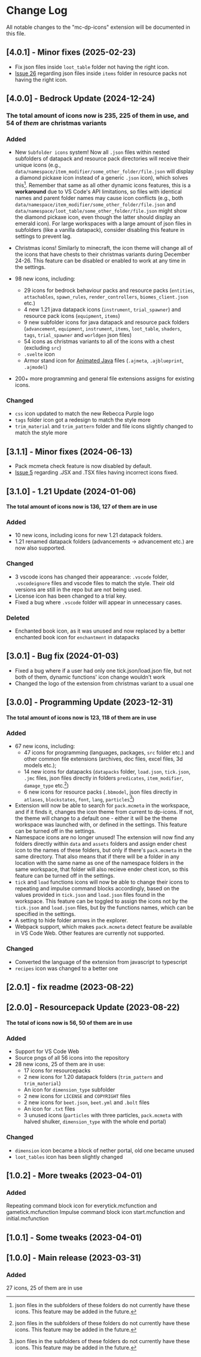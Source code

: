 # Change Log

All notable changes to the "mc-dp-icons" extension will be documented in this file.

## [4.0.1] - Minor fixes (2025-02-23)
- Fix json files inside `loot_table` folder not having the right icon.
- [Issue 26](https://github.com/FuncFusion/mc-dp-icons/issues/26) regarding json files inside `items` folder in resource packs not having the right icon.

## [4.0.0] - Bedrock Update (2024-12-24)
### The total amount of icons now is 235, 225 of them in use, and 54 of *them* are christmas variants
### Added
- New `Subfolder icons` system! Now all `.json` files within nested subfolders of datapack and resource pack directories will receive their unique icons (e.g., `data/namespace/item_modifier/some_other_folder/file.json` will display a diamond pickaxe icon instead of a generic `.json` icon), which solves this[^1]. Remember that same as all other dynamic icons features, this is a **workaround** due to VS Code's API limitations, so files with identical names and parent folder names may cause icon conflicts (e.g., both `data/namespace/item_modifier/some_other_folder/file.json` and `data/namespace/loot_table/some_other_folder/file.json` might show the diamond pickaxe icon, even though the latter should display an emerald icon). For large workspaces with a large amount of json files in subfolders (like a vanilla datapack), consider disabling this feature in settings to prevent lag.

- Christmas icons! Similarly to minecraft, the icon theme will change all of the icons that have chests to their christmas variants during December 24-26. This feature can be disabled or enabled to work at any time in the settings.

- 98 new icons, including:
    - 29 icons for bedrock behaviour packs and resource packs (`entities`, `attachables`, `spawn_rules`, `render_controllers`, `biomes_client.json` etc.)
    - 4 new 1.21 java datapack icons (`instrument`, `trial_spawner`) and resource pack icons (`equipment`, `items`)
    - 9 new subfolder icons for java datapack and resource pack folders (`advancement`, `equipment`, `instrument`, `items`, `loot_table`, `shaders`, `tags`, `trial_spawner` and `worldgen` json files)
    - 54 icons as christmas variants to all of the icons with a chest (excluding `src`)
    - `.svelte` icon
    - Armor stand icon for [Animated Java](https://animated-java.dev/) files (`.ajmeta`, `.ajblueprint`, `.ajmodel`)

- 200+ more programming and general file extensions assigns for existing icons.
### Changed
- `css` icon updated to match the new Rebecca Purple logo
- `tags` folder icon got a redesign to match the style more
- `trim_material` and `trim_pattern` folder and file icons slightly changed to match the style more

## [3.1.1] - Minor fixes (2024-06-13)
- Pack mcmeta check feature is now disabled by default.
- [Issue 5](https://github.com/FuncFusion/mc-dp-icons/issues/5) regarding .JSX and .TSX files having incorrect icons fixed.

## [3.1.0] - 1.21 Update (2024-01-06)
#### The total amount of icons now is 136, 127 of them are in use
### Added
- 10 new icons, including icons for new 1.21 datapack folders.
- 1.21 renamed datapack folders (advancements -> advancement etc.) are now also supported.
### Changed
- 3 vscode icons has changed their appearance: `.vscode` folder, `.vscodeignore` files and vscode files to match the style. Their old versions are still in the repo but are not being used.
- License icon has been changed to a trial key.
- Fixed a bug where `.vscode` folder will appear in unnecessary cases.
### Deleted
- Enchanted book icon, as it was unused and now replaced by a better enchanted book icon for `enchantment` in datapacks

## [3.0.1] - Bug fix (2024-01-03)
- Fixed a bug where if a user had only one tick.json/load.json file, but not both of them, dynamic functions' icon change wouldn't work
- Changed the logo of the extension from christmas variant to a usual one

## [3.0.0] - Programming Update (2023-12-31)
#### The total amount of icons now is 123, 118 of them are in use
### Added
- 67 new icons, including:
    - 47 icons for programming (languages, packages, `src` folder etc.) and other common file extensions (archives, doc files, excel files, 3d models etc.);
    - 14 new icons for datapacks (`datapacks` folder, `load.json`, `tick.json`, `.jmc` files, json files directly in folders `predicates`, `item_modifier`, `damage_type` etc.[^1])
    - 6 new icons for resource packs (`.bbmodel`, json files directly in `atlases`, `blockstates`, `font`, `lang`, `particles`[^1])
- Extension will now be able to search for `pack.mcmeta` in the workspace, and if it finds it, changes the icon theme from current to dp-icons. If not, the theme will change to a default one - either it will be the theme workspace was launched with, or defined in the settings. This feature can be turned off in the settings. 
- Namespace icons are no longer unused! The extension will now find any folders directly within `data` and `assets` folders and assign ender chest icon to the names of these folders, but only if there's `pack.mcmeta` in the same directory. That also means that if there will be a folder in any location with the same name as one of the namespace folders in the same workspace, that folder will also recieve ender chest icon, so this feature can be turned off in the settings.
- `tick` and `load` functions icons will now be able to change their icons to repeating and impulse command blocks accordingly, based on the values provided in `tick.json` and `load.json` files found in the workspace. This feature can be toggled to assign the icons not by the `tick.json` and `load.json` files, but by the functions names, which can be specified in the settings.
- A setting to hide folder arrows in the explorer.
- Webpack support, which makes `pack.mcmeta` detect feature be available in VS Code Web. Other features are currently not supported.

[^1]: json files in the subfolders of these folders do not currently have these icons. This feature may be added in the future.
### Changed
- Converted the language of the extension from javascript to typescript
- `recipes` icon was changed to a better one

## [2.0.1] - fix readme (2023-08-22)

## [2.0.0] - Resourcepack Update (2023-08-22)
#### The total of icons now is 56, 50 of them are in use
### Added
- Support for VS Code Web
- Source pngs of all 56 icons into the repository
- 28 new icons, 25 of them are in use:
    - 17 icons for resourcepacks
    - 2 new icons for 1.20 datapack folders (`trim_pattern` and `trim_material`)
    - An icon for `dimension_type` subfolder
    - 2 new icons for `LICENSE` and `COPYRIGHT` files
    - 2 new icons for `beet.json`, `beet.yml` and `.bolt` files
    - An icon for `.txt` files
    - 3 unused icons (`particles` with three particles, `pack.mcmeta` with halved shulker, `dimension_type` with the whole end portal)
### Changed
- `dimension` icon became a block of nether portal, old one became unused
- `loot_tables` icon has been slightly changed

## [1.0.2] - More tweaks (2023-04-01)
### Added
Repeating command block icon for everytick.mcfunction and gametick.mcfunction
Impulse command block icon start.mcfunction and initial.mcfunction

## [1.0.1] - Some tweaks (2023-04-01)

## [1.0.0] - Main release (2023-03-31)
### Added
27 icons, 25 of them are in use
